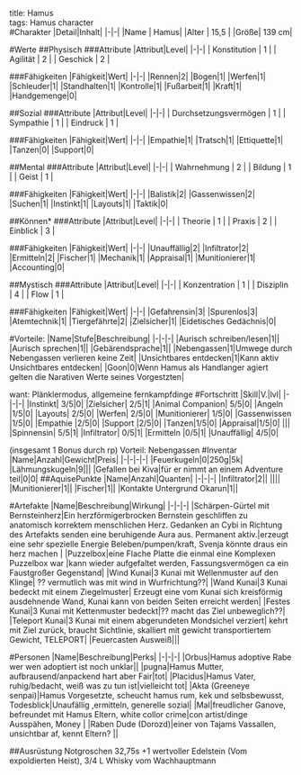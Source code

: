 title: Hamus  
tags: Hamus character  
#Charakter
|Detail|Inhalt|
|-|-|
|Name | Hamus|
|Alter | 15,5 |
|Größe| 139 cm|


#Werte
##Physisch
###Attribute
|Attribut|Level|
|-|-|
| Konstitution | 1 |
| Agilität | 2 |
| Geschick | 2 |

###Fähigkeiten
|Fähigkeit|Wert|
|-|-|
|Rennen|2|
|Bogen|1|
|Werfen|1|
|Schleuder|1|
|Standhalten|1|
|Kontrolle|1|
|Fußarbeit|1|
|Kraft|1|
|Handgemenge|0|


##Sozial
###Attribute 
|Attribut|Level|
|-|-|
| Durchsetzungsvermögen | 1 |
| Sympathie | 1 |
| Eindruck | 1 |


###Fähigkeiten
|Fähigkeit|Wert|
|-|-|
|Empathie|1|
|Tratsch|1|
|Ettiquette|1|
|Tanzen|0|
|Support|0|



##Mental
###Attribute 
|Attribut|Level|
|-|-|
| Wahrnehmung | 2 |
| Bildung | 1 |
| Geist | 1 |


###Fähigkeiten
|Fähigkeit|Wert|
|-|-|
|Balistik|2|
|Gassenwissen|2|
|Suchen|1|
|Instinkt|1|
|Layouts|1|
|Taktik|0|

##Können*
###Attribute 
|Attribut|Level|
|-|-|
| Theorie | 1 |
| Praxis | 2 |
| Einblick | 3 |

###Fähigkeiten
|Fähigkeit|Wert|
|-|-|
|Unauffällig|2|
|Infiltrator|2|
|Ermitteln|2|
|Fischer|1|
|Mechanik|1|
|Appraisal|1|
|Munitionierer|1|
|Accounting|0|

##Mystisch
###Attribute 
|Attribut|Level|
|-|-|
| Konzentration | 1 |
| Disziplin | 4 |
| Flow | 1 |


###Fähigkeiten
|Fähigkeit|Wert|
|-|-|
|Gefahrensin|3|
|Spurenlos|3|
|Atemtechnik|1|
|Tiergefährte|2|
|Zielsicher|1|
|Eidetisches Gedächnis|0|

#Vorteile:
|Name|Stufe|Beschreibung|
|-|-|-|
|Aurisch schreiben/lesen|1||
|Aurisch sprechen|1||
|Gebärendsprache|1||
|Nebengassen|1|Umwege durch Nebengassen verlieren keine Zeit|
|Unsichtbares entdecken|1|Kann aktiv Unsichtbares entdecken|
|Goon|0|Wenn Hamus als Handlanger agiert gelten die Narativen Werte seines Vorgestzten|

want: Plänklermodus, allgemeine fernkampfdinge
#Fortschritt
|Skill|V.|lvl|
|-|-|-|
|Instinkt| 3/5|0|
|Zielsicher| 2/5|1|
|Animal Companion| 5/5|0|
|Angeln |1/5|0|
|Layouts| 2/5|0|
|Werfen| 2/5|0|
|Munitionierer| 1/5|0|
|Gassenwissen |1/5|0|
|Empathie |2/5|0|
|Support |2/5|0|
|Tanzen|1/5|0|
|Appraisal|1/5|0|
|||
|Spinnensin| 5/5|1|
|Infiltrator| 0/5|1|
|Ermitteln |0/5|1|
|Unauffällig| 4/5|0|

(insgesamt 1 Bonus durch rp) Vorteil: Nebengassen 
#Inventar
|Name|Anzahl|Gewicht|Preis|
|-|-|-|-|
|Feuerkugeln|0|250g|5k|
|Lähmungskugeln|9|||
|Gefallen bei Kiva|für er nimmt an einem Adventure teil|0|0|
##AquisePunkte
|Name|Anzahl|Quanten|
|-|-|-|
|Infiltrator|2||
||||
|Munitionierer|1||
|Fischer|1||
|Kontakte Untergrund Okarun|1||



#Artefakte
|Name|Beschreibung|Wirkung|
|-|-|-|
|Schärpen-Gürtel mit Bernsteinherz|Ein herzförmigerbrocken Bernstein geschliffen zu anatomisch korrektem menschlichen Herz. Gedanken an Cybi in Richtung des Artefakts senden eine beruhigende Aura aus. Permanent aktiv.|erzeugt eine sehr spezielle Energie Beleben/pumpen/kraft, Svenja könnte draus ein herz machen |
|Puzzelbox|eine Flache Platte die einmal eine Komplexen Puzzelbox war |kann wieder aufgefaltet werden, Fassungsvermögen ca ein Faustgroßer Gegenstand|
|Wind Kunai|3 Kunai mit Wellenmuster auf den Klinge| ?? vermutlich was mit wind in Wurfrichtung??|
|Wand Kunai|3 Kunai bedeckt mit einem Ziegelmuster| Erzeugt eine vom Kunai sich kreisförmig ausdehnende Wand, Kunai kann von beiden Seiten erreicht werden|
|Festes Kunai|3 Kunai mit Kettenmuster bedeckt|?? macht das Ziel unbeweglich??|
|Teleport Kunai|3 Kunai mit einem abgerundeten Mondsichel verziert| kehrt mit Ziel zurück, braucht Sichtlinie, skalliert mit gewicht transportiertem Gewicht, TELEPORT|
|Feuercasten Ausweiß|||

#Personen
|Name|Beschreibung|Perks|
|-|-|-|
|Orbus|Hamus adoptive Rabe wer wen adoptiert ist noch unklar||
|pugna|Hamus Mutter, aufbrausend/anpackend hart aber Fair|tot|
|Placidus|Hamus Vater, ruhig/bedacht, weiß was zu tun ist|vielleicht tot|
|Akta (Greeneye senpai)|Hamus Vorgesetzte, scheucht hamus rum, kek und selbsbewusst, Todesblick|Unaufällig ,ermitteln, generelle sozial|
|Mal|freudlicher Ganove, befreundet mit Hamus Eltern, white collor crime|con artist/dinge Ausspähen, Money |
|Raben Dude (Dorozd)|einer von Tajams Vassallen, unsichtbar af, kennt Eltern? ||


##Ausrüstung
Notgroschen 32,75s +1 wertvoller Edelstein (Vom expoldierten Heist), 3/4 L Whisky vom Wachhauptmann   




